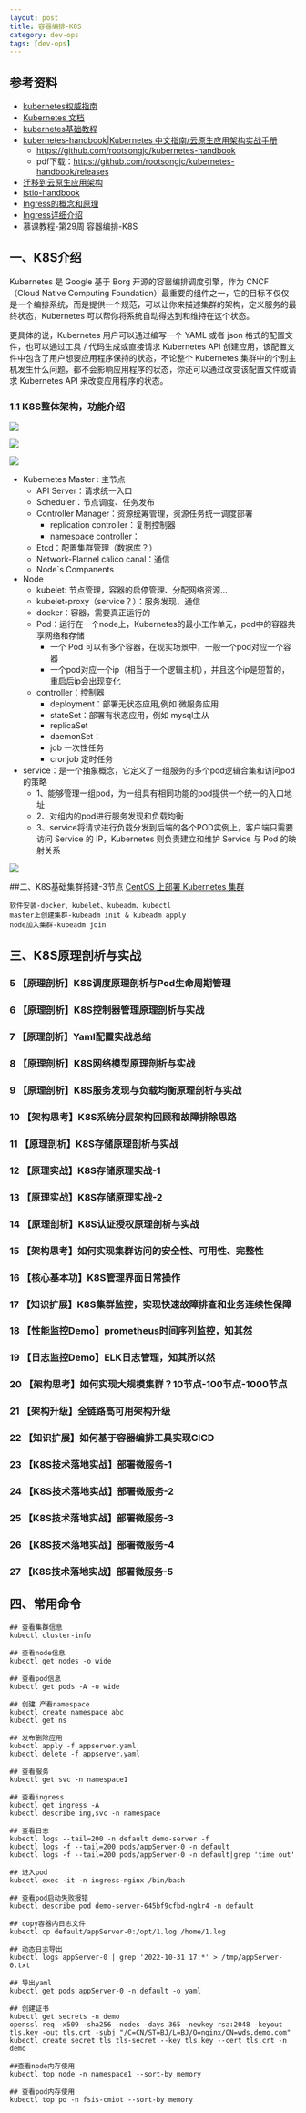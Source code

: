 ```yaml
---
layout: post
title: 容器编排-K8S
category: dev-ops
tags: [dev-ops]
---
```


## 参考资料
- [kubernetes权威指南]()
- [Kubernetes 文档](https://kubernetes.io/zh/docs/concepts/overview/what-is-kubernetes/)
- [kubernetes基础教程](https://lib.jimmysong.io/kubernetes-handbook/)
- [kubernetes-handbook|Kubernetes 中文指南/云原生应用架构实战手册](https://jimmysong.io/kubernetes-handbook/)   
    - https://github.com/rootsongjc/kubernetes-handbook
    - pdf下载：https://github.com/rootsongjc/kubernetes-handbook/releases
- [ 迁移到云原生应用架构](https://jimmysong.io/migrating-to-cloud-native-application-architectures/chapter1/why-cloud-native-application-architectures.html)
- [istio-handbook](https://www.servicemesher.com/istio-handbook/)
- [Ingress的概念和原理](https://blog.csdn.net/m0_46172263/article/details/121079156)
- [Ingress详细介绍](https://blog.csdn.net/weixin_43631631/article/details/118101334)
- 慕课教程-第29周 容器编排-K8S

## 一、K8S介绍
Kubernetes 是 Google 基于 Borg 开源的容器编排调度引擎，作为 CNCF（Cloud Native Computing Foundation）最重要的组件之一，它的目标不仅仅是一个编排系统，而是提供一个规范，可以让你来描述集群的架构，定义服务的最终状态，Kubernetes 可以帮你将系统自动得达到和维持在这个状态。

更具体的说，Kubernetes 用户可以通过编写一个 YAML 或者 json 格式的配置文件，也可以通过工具 / 代码生成或直接请求 Kubernetes API 创建应用，该配置文件中包含了用户想要应用程序保持的状态，不论整个 Kubernetes 集群中的个别主机发生什么问题，都不会影响应用程序的状态，你还可以通过改变该配置文件或请求 Kubernetes API 来改变应用程序的状态。

### 1.1 K8S整体架构，功能介绍
![](https://wdsheng0i.github.io/assets/images/2021/k8s/k8s-arch.png) 
  
![](https://wdsheng0i.github.io/assets/images/2021/k8s/k8s-arch-2.png)   

![](https://wdsheng0i.github.io/assets/images/2021/k8s/k8s-objects.png)        

- Kubernetes Master : 主节点
    - API Server：请求统一入口
    - Scheduler：节点调度、任务发布
    - Controller Manager：资源统筹管理，资源任务统一调度部署
        - replication controller：复制控制器
        - namespace controller：
    - Etcd：配置集群管理（数据库？）
    - Network-Flannel calico  canal：通信 
    - Node`s Companents
- Node 
    - kubelet: 节点管理，容器的启停管理、分配网络资源...
    - kubelet-proxy（service？）：服务发现、通信
    - docker：容器，需要真正运行的
    - Pod：运行在一个node上，Kubernetes的最小工作单元，pod中的容器共享网络和存储
        - 一个 Pod 可以有多个容器，在现实场景中，一般一个pod对应一个容器
        - 一个pod对应一个ip（相当于一个逻辑主机），并且这个ip是短暂的，重启后ip会出现变化
    - controller：控制器
        - deployment：部署无状态应用,例如 微服务应用
        - stateSet：部署有状态应用，例如 mysql主从
        - replicaSet
        - daemonSet：
        - job 一次性任务
        - cronjob 定时任务
- service：是一个抽象概念，它定义了一组服务的多个pod逻辑合集和访问pod的策略
    - 1、能够管理一组pod，为一组具有相同功能的pod提供一个统一的入口地址
    - 2、对组内的pod进行服务发现和负载均衡
    - 3、service将请求进行负载分发到后端的各个POD实例上，客户端只需要访问 Service 的 IP，Kubernetes 则负责建立和维护 Service 与 Pod 的映射关系
 
![](https://wdsheng0i.github.io/assets/images/2021/k8s/K8s-4.png)

##二、K8S基础集群搭建-3节点
[ CentOS 上部署 Kubernetes 集群](https://jimmysong.io/kubernetes-handbook/practice/install-kubernetes-on-centos.html)
```
软件安装-docker、kubelet、kubeadm、kubectl
master上创建集群-kubeadm init & kubeadm apply
node加入集群-kubeadm join
```

## 三、K8S原理剖析与实战

### 5 【原理剖析】K8S调度原理剖析与Pod生命周期管理

### 6 【原理剖析】K8S控制器管理原理剖析与实战

### 7 【原理剖析】Yaml配置实战总结

### 8 【原理剖析】K8S网络模型原理剖析与实战

### 9 【原理剖析】K8S服务发现与负载均衡原理剖析与实战

### 10 【架构思考】K8S系统分层架构回顾和故障排除思路

### 11 【原理剖析】K8S存储原理剖析与实战 

### 12 【原理实战】K8S存储原理实战-1

### 13 【原理实战】K8S存储原理实战-2

### 14 【原理剖析】K8S认证授权原理剖析与实战

### 15 【架构思考】如何实现集群访问的安全性、可用性、完整性

### 16 【核心基本功】K8S管理界面日常操作 

### 17 【知识扩展】K8S集群监控，实现快速故障排查和业务连续性保障

### 18 【性能监控Demo】prometheus时间序列监控，知其然

### 19 【日志监控Demo】ELK日志管理，知其所以然

### 20 【架构思考】如何实现大规模集群？10节点-100节点-1000节点

### 21 【架构升级】全链路高可用架构升级

### 22 【知识扩展】如何基于容器编排工具实现CICD

### 23 【K8S技术落地实战】部署微服务-1

### 24 【K8S技术落地实战】部署微服务-2

### 25 【K8S技术落地实战】部署微服务-3

### 26 【K8S技术落地实战】部署微服务-4

### 27 【K8S技术落地实战】部署微服务-5
 

## 四、常用命令
``` 
## 查看集群信息
kubectl cluster-info

## 查看node信息
kubectl get nodes -o wide

## 查看pod信息
kubectl get pods -A -o wide

## 创建 产看namespace
kubectl create namespace abc
kubectl get ns

## 发布删除应用
kubectl apply -f appserver.yaml
kubectl delete -f appserver.yaml

## 查看服务
kubectl get svc -n namespace1

## 查看ingress
kubectl get ingress -A
kubectl describe ing,svc -n namespace 

## 查看日志
kubectl logs --tail=200 -n default demo-server -f
kubectl logs -f --tail=200 pods/appServer-0 -n default
kubectl logs -f --tail=200 pods/appServer-0 -n default|grep 'time out'

## 进入pod
kubectl exec -it -n ingress-nginx /bin/bash 

## 查看pod启动失败报错
kubectl describe pod demo-server-645bf9cfbd-ngkr4 -n default

## copy容器内日志文件
kubectl cp default/appServer-0:/opt/1.log /home/1.log

## 动态日志导出
kubectl logs appServer-0 | grep '2022-10-31 17:*' > /tmp/appServer-0.txt

## 导出yaml
kubectl get pods appServer-0 -n default -o yaml

## 创建证书
kubectl get secrets -n demo
openssl req -x509 -sha256 -nodes -days 365 -newkey rsa:2048 -keyout tls.key -out tls.crt -subj "/C=CN/ST=BJ/L=BJ/O=nginx/CN=wds.demo.com"
kubectl create secret tls tls-secret --key tls.key --cert tls.crt -n demo

##查看node内存使用
kubectl top node -n namespace1 --sort-by memory  

## 查看pod内存使用
kubectl top po -n fsis-cmiot --sort-by memory 
```









